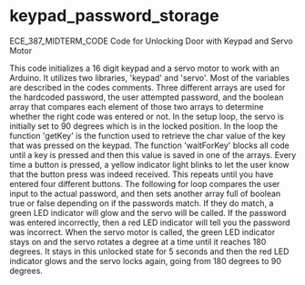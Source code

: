 # keypad_password_storage
ECE_387_MIDTERM_CODE
 Code for Unlocking Door with Keypad and Servo Motor

This code  initializes a 16 digit keypad and a servo motor to work with
an Arduino. It utilizes two libraries, 'keypad' and 'servo'. Most of the
variables are described in the codes comments. Three different arrays
are used for the hardcoded password, the user attempted password, and
the boolean array that compares each element of those two arrays to
determine whether the right code was entered or not.  In the setup loop,
the servo is initially set to 90 degrees which is in the locked
position.  In the loop the function 'getKey' is the function used to
retrieve the char value of the key that was pressed on the keypad. The
function 'waitForKey' blocks all code until a key is pressed and then
this value is saved in one of the arrays. Every time a button is
pressed, a yellow indicator light blinks to let the user know that the
button press was indeed received.  This repeats until you have entered
four different buttons. The following for loop compares the user input
to the actual password, and then sets another array full of boolean true
or false depending on if the passwords match. If they do match,  a green
LED indicator will glow and the servo will be called. If the password
was entered incorrectly, then a red LED indicator will tell you the
password was incorrect. When the servo motor is called,  the green LED
indicator stays on and the servo rotates a degree at a time until it
reaches 180 degrees. It stays in this unlocked state for 5 seconds and
then the red LED indicator glows and the servo locks again, going from
180 degrees to 90 degrees.
